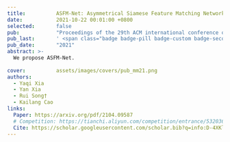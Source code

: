 ```yaml
---
title:          ASFM-Net: Asymmetrical Siamese Feature Matching Network for Point Completion
date:           2021-10-22 00:01:00 +0800
selected:       false
pub:            "Proceedings of the 29th ACM international conference on multimedia (ACM MM 2021)"
pub_last:       ' <span class="badge badge-pill badge-custom badge-secondary">Conference</span>'
pub_date:       "2021"
abstract: >-
  We propose ASFM-Net.
  
cover:          assets/images/covers/pub_mm21.png
authors:
  - Yaqi Xia
  - Yan Xia
  - Rui Song†
  - Kailang Cao
links:
  Paper: https://arxiv.org/pdf/2104.09587
  # Competition: https://tianchi.aliyun.com/competition/entrance/532036?spm=a2c22.12281965.0.0.4c885d9be7TB5u
  Cite: https://scholar.googleusercontent.com/scholar.bib?q=info:D-4XKlnMe90J:scholar.google.com/&output=citation&scisdr=ClHXww7fENKfuhjSiu8:AFWwaeYAAAAAZrXUku8CT7xUtCq9SpKCO6CFhsk&scisig=AFWwaeYAAAAAZrXUkhNi2n7nvoEH_jZ-eUWzOC0&scisf=4&ct=citation&cd=-1&hl=en
---
```

